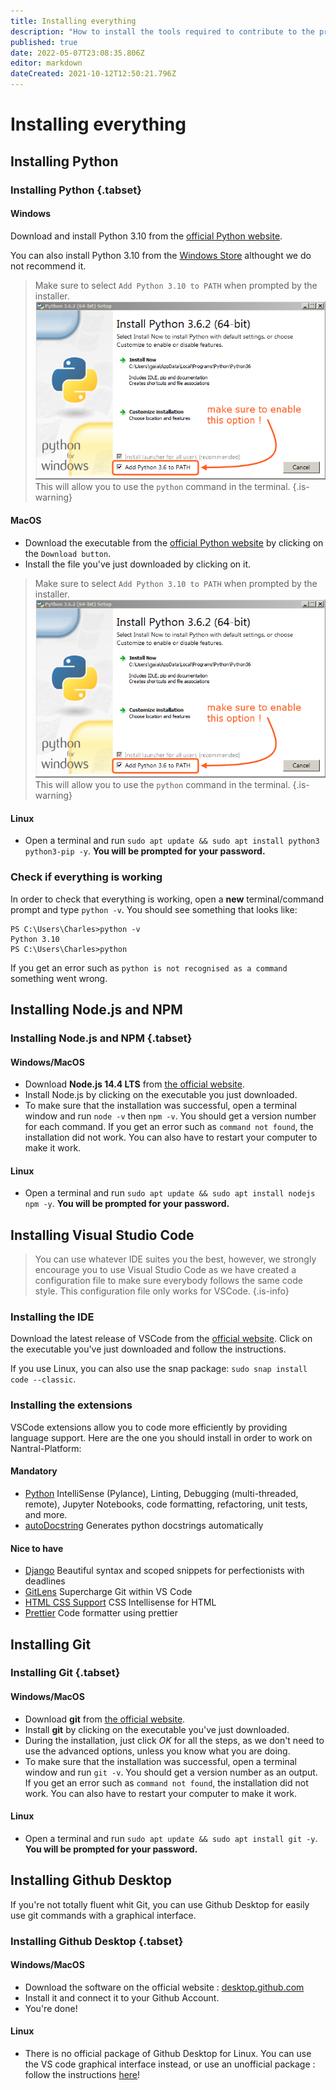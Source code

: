```yaml
---
title: Installing everything
description: "How to install the tools required to contribute to the project"
published: true
date: 2022-05-07T23:08:35.806Z
editor: markdown
dateCreated: 2021-10-12T12:50:21.796Z
---
```


# Installing everything

## Installing Python

### Installing Python {.tabset}

#### Windows

Download and install Python 3.10 from the [official Python website](https://www.python.org/downloads/).

You can also install Python 3.10 from the [Windows Store](https://www.microsoft.com/fr-fr/p/python-310/9pjpw5ldxlz5?rtc=1#activetab=pivot:overviewtab) althought we do not recommend it.

> Make sure to select `Add Python 3.10 to PATH` when prompted by the installer.![python-install-path.png](/python-install-path.png)
> This will allow you to use the `python` command in the terminal.
> {.is-warning}

#### MacOS

- Download the executable from the [official Python website](https://www.python.org/downloads/) by clicking on the `Download button`.
- Install the file you've just downloaded by clicking on it.

> Make sure to select `Add Python 3.10 to PATH` when prompted by the installer.![python-install-path.png](/python-install-path.png)
> This will allow you to use the `python` command in the terminal.
> {.is-warning}

#### Linux

- Open a terminal and run `sudo apt update && sudo apt install python3 python3-pip -y`. **You will be prompted for your password.**

### Check if everything is working

In order to check that everything is working, open a **new** terminal/command prompt and type `python -v`. You should see something that looks like:

```
PS C:\Users\Charles>python -v
Python 3.10
PS C:\Users\Charles>python
```

If you get an error such as `python is not recognised as a command` something went wrong.

## Installing Node.js and NPM

### Installing Node.js and NPM {.tabset}

#### Windows/MacOS

- Download **Node.js 14.4 LTS** from [the official website](https://nodejs.org/en/).
- Install Node.js by clicking on the executable you just downloaded.
- To make sure that the installation was successful, open a terminal window and run `node -v` then `npm -v`. You should get a version number for each command. If you get an error such as `command not found`, the installation did not work. You can also have to restart your computer to make it work.

#### Linux

- Open a terminal and run `sudo apt update && sudo apt install nodejs npm -y`. **You will be prompted for your password.**

## Installing Visual Studio Code

> You can use whatever IDE suites you the best, however, we strongly encourage you to use Visual Studio Code as we have created a configuration file to make sure everybody follows the same code style. This configuration file only works for VSCode.
> {.is-info}

### Installing the IDE

Download the latest release of VSCode from the [official website](https://code.visualstudio.com/). Click on the executable you've just downloaded and follow the instructions.

If you use Linux, you can also use the snap package: `sudo snap install code --classic`.

### Installing the extensions

VSCode extensions allow you to code more efficiently by providing language support. Here are the one you should install in order to work on Nantral-Platform:

#### Mandatory

- [Python](https://marketplace.visualstudio.com/items?itemName=ms-python.python) IntelliSense (Pylance), Linting, Debugging (multi-threaded, remote), Jupyter Notebooks, code formatting, refactoring, unit tests, and more.
- [autoDocstring](https://marketplace.visualstudio.com/items?itemName=njpwerner.autodocstring) Generates python docstrings automatically

#### Nice to have

- [Django](https://marketplace.visualstudio.com/items?itemName=batisteo.vscode-django) Beautiful syntax and scoped snippets for perfectionists with deadlines
- [GitLens](https://marketplace.visualstudio.com/items?itemName=eamodio.gitlens) Supercharge Git within VS Code
- [HTML CSS Support](https://marketplace.visualstudio.com/items?itemName=ecmel.vscode-html-css) CSS Intellisense for HTML
- [Prettier](https://marketplace.visualstudio.com/items?itemName=esbenp.prettier-vscode) Code formatter using prettier

## Installing Git

### Installing Git {.tabset}

#### Windows/MacOS

- Download **git** from [the official website](https://git-scm.com/download).
- Install **git** by clicking on the executable you've just downloaded.
- During the installation, just click _OK_ for all the steps, as we don't need to use the advanced options, unless you know what you are doing.
- To make sure that the installation was successful, open a terminal window and run `git -v`. You should get a version number as an output. If you get an error such as `command not found`, the installation did not work. You can also have to restart your computer to make it work.

#### Linux

- Open a terminal and run `sudo apt update && sudo apt install git -y`. **You will be prompted for your password.**

## Installing Github Desktop

If you're not totally fluent whit Git, you can use Github Desktop for easily use git commands with a graphical interface.

### Installing Github Desktop {.tabset}

#### Windows/MacOS

- Download the software on the official website : [desktop.github.com](https://desktop.github.com/)
- Install it and connect it to your Github Account.
- You're done!

#### Linux

- There is no official package of Github Desktop for Linux. You can use the VS code graphical interface instead, or use an unofficial package : follow the instructions [here](https://gist.github.com/berkorbay/6feda478a00b0432d13f1fc0a50467f1)!
